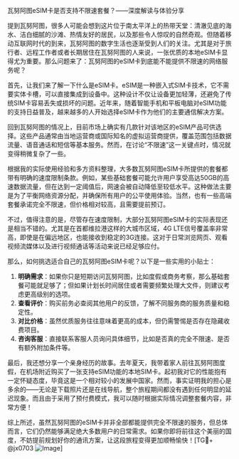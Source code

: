 瓦努阿图eSIM卡是否支持不限速套餐？——深度解读与体验分享

提到瓦努阿图，很多人可能会想到这片位于南太平洋上的热带天堂：清澈见底的海水、洁白细腻的沙滩、热情友好的居民，以及那些令人惊叹的自然奇观。但随着移动互联网时代的到来，瓦努阿图的数字生活也逐渐受到人们的关注。尤其是对于旅行者、远程工作者或者长期居住在瓦努阿图的人来说，一张优质的本地eSIM卡显得尤为重要。那么问题来了：瓦努阿图的eSIM卡到底能不能提供不限速的网络服务呢？

首先，让我们来了解一下什么是eSIM卡。eSIM是一种嵌入式SIM卡技术，它不需要实体卡槽，可以直接集成到设备中。这种设计不仅让设备更加轻薄，还避免了传统SIM卡容易丢失或损坏的问题。近年来，随着智能手机和平板电脑对eSIM功能的支持日益普及，越来越多的人开始选择eSIM卡作为他们的主要通信解决方案。

回到瓦努阿图的情况上，目前市场上确实有几款针对该地区的eSIM产品可供选择。这些产品通常由当地运营商或国际知名的虚拟运营商提供，覆盖范围包括数据流量、语音通话和短信等基本服务。然而，在讨论“不限速”这一关键点时，情况就变得稍微复杂了一些。

根据我的实际使用经验和多方资料整理，大多数瓦努阿图eSIM卡所提供的套餐都带有明确的速度限制条款。例如，某些基础套餐可能允许用户享受高达50GB的高速数据流量，但在达到一定阈值后，网速会被自动降低至较低水平。这种做法主要是为了平衡网络资源分配，并确保所有用户的公平使用体验。当然，也有一些高端套餐承诺完全不限速，但价格相对较高，且需要提前预订。

不过，值得注意的是，尽管存在速度限制，大部分瓦努阿图eSIM卡的实际表现还是相当不错的。尤其是在首都维拉港这样的大城市区域，4G LTE信号覆盖率非常高，即使是在偏远地区，也能接收到稳定的3G连接。这对于日常浏览网页、观看视频流媒体以及进行视频通话等活动来说已经足够应付。

那么，如何挑选适合自己的瓦努阿图eSIM卡呢？以下是一些实用的小贴士：

1. **明确需求**：如果你只是短期访问瓦努阿图，比如度假或商务考察，那么基础套餐可能就足够了；但如果计划长时间居住或者需要频繁处理大文件，则建议考虑更高级别的选项。
2. **查看评价**：购买前务必查阅其他用户的反馈，了解不同服务商的服务质量和稳定性。
3. **对比价格**：虽然优质服务往往意味着更高的成本，但仍需警惕是否存在隐藏收费项目。
4. **咨询客服**：直接联系客服人员询问具体细节，比如是否真的完全不限速、是否有额外附加条件等。

最后，我还想分享一个亲身经历的故事。去年夏天，我带着家人前往瓦努阿图度假，在机场附近购买了一张支持eSIM功能的本地SIM卡。起初我对它的性能抱有一定怀疑态度，毕竟这是一个相对较小的发展中国家。然而，事实证明我的担心是多余的——无论是下载照片还是在线导航，整个旅程期间都没有遇到任何明显的延迟现象。而且由于采用了预付费模式，我可以随时根据实际情况调整套餐内容，非常方便！

综上所述，虽然瓦努阿图的eSIM卡并非全部都能提供完全不限速的服务，但总体而言，它们仍然能够满足绝大多数用户的日常需求。如果你即将前往这个美丽的国度，不妨提前规划好你的通讯方案，让这段旅程变得更加顺畅愉快！[TG💪+ @jx0703 ![Image](https://github.com/user-attachments/assets/dbca1d08-cadb-493c-b0ec-ad6f7a83f270)]